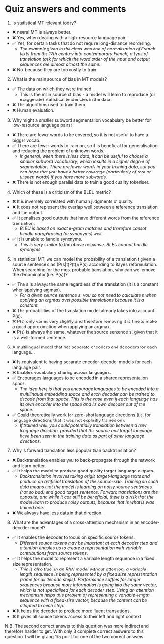 # Quiz answers and comments

1. Is statistical MT relevant today?

- ❌ neural MT is always better.
- ❌ Yes, when dealing with a high-resource language pair.
- ✅ Yes, for certain tasks that do not require long-distance reordering.
  - *The example given in the class was one of normalisation of French texts from the 17th century into contemporary French, a type of translation task for which the word order of the input and output sequences are almost almost the same.*
- ❌ No, because they are too costly to train.

2. What is the main source of bias in MT models?

- ✅ The data on which they were trained.
   - This is the main source of bias - a model will learn to reproduce (or exaggerate) statistical tendencies in the data.
- ❌ The algorithms used to train them.
- ❌ Human evaluation.

3. Why might a smaller subword segmentation vocabulary be better for low-resource language pairs?

- ❌ There are fewer words to be covered, so it is not useful to have a bigger vocab.
- ✅ There are fewer words to train on, so it is beneficial for generalisation and reducing the problem of unknown words.
  - *In general, when there is less data, it can be useful to choose a smaller subword vocabulary, which results in a higher degree of segmentation. There are fewer words in your training data, but you can hope that you have a better coverage (particularly of rare or unseen words) if you have more subwords.*
- ❌ There is not enough parallel data to train a good quality tokeniser.

4. Which of these is a criticism of the BLEU metric?

- ❌ It is inversely correlated with human judgments of quality.
- ❌ It does not represent the overlap well between a reference translation and the output.
- ✅ It penalises good outputs that have different words from the reference translation.
   - *BLEU is based on exact n-gram matches and therefore cannot handle paraphrasing (or synonyms) well.*
- ✅ It is unable to handle synonyms.
   - *This is very similar to the above response. BLEU cannot handle synonyms.*

5. In statistical MT, we can model the probability of a translation t given a source sentence s as (P(s|t)P(t))/P(s) according to Bayes reformulation. When searching for the most probable translation, why can we remove the denominator (i.e. P(s))?

- ✅ The s is always the same regardless of the translation (it is a constant when applying argmax).
   - *For a given source sentence s, you do not need to calculate s when applying an argmax over possible translations because it is a constant.*
- ❌ The probabilities of the translation model already takes into account P(s).
- ❌ P(s) only varies very slightly and therefore removing it is fine to make a good approximation when applying an argmax.
- ❌ P(s) is always the same, whatever the source sentence s, given that it is a well-formed sentence.

6. A multilingual model that has separate encoders and decoders for each language...

- ❌ Is equivalent to having separate encoder-decoder models for each language pair.
- ❌ Enables vocabulary sharing across languages.
- ✅ Encourages languages to be encoded in a shared representation space.
  - *The idea here is that you encourage languages to be encoded into a multilingual embedding space and each decoder can be trained to decode from that space. This is the case even if each language has its own encoder into the space and its own decoder out of the space.*
- ✅ Could theoretically work for zero-shot language directions (i.e. for language directions that it was not explicitly trained on).
  - *If trained well, you could potentially translation between a new language direction, provided that the source and target language have been seen in the training data as part of other language directions.*

7. Why is forward translation less popular than backtranslation?

- ❌ Backtranslation enables you to back-propagate through the network and learn better.
- ✅ It helps the model to produce good quality target-language outputs.
   -  *Backtranslation involves taking origin target-language texts and produce an artificial translation of the source-side. Training on such data means that the model is learning on noisy source sentences (not so bad) and good target sentence. Forward translations are the opposite, and while it can still be beneficial, there is a risk that the model learn to produce noisy outputs, because that is what is was trained one.*
- ❌ We always have less data in that direction.

8. What are the advantages of a cross-attention mechanism in an encoder-decoder model?

- ✅ It enables the decoder to focus on specific source tokens.
   - *Different source tokens may be important at each decoder step and attention enables us to create a representation with variable contributions from source tokens.*
- ✅ It helps the model to represent a variable length sequence in a fixed size representation.
   - *This is also true. In an RNN model without attention, a variable length sequence is being represented by a fixed size representation (same for all decode steps). Performance suffers for longer sequences because more information is going into the same vector, which is not specialised for each decoder step. Using an attention mechanism helps this problem of representing a variable-length sequence with a fixed-size vector, because the content can be adapted to each step.*
- ❌ It helps the decoder to produce more fluent translations.
- ❌ It gives all source tokens access to their left and right context

N.B. The second correct answer to this question was more indirect and therefore harder to get. With only 3 complete correct answers to this question, I will be giving 1/5 point for one of the two correct answers.
 

